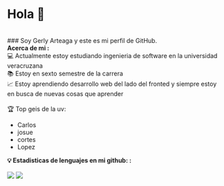 # Hola 👋 
<br>
### Soy Gerly Arteaga y este es mi perfil de GitHub.
<br>
<strong>Acerca de mi :</strong><br>
💻 Actualmente estoy estudiando ingenieria de software en la universidad veracruzana<br>
📚 Estoy en sexto semestre de la carrera <br>
📈 Estoy aprendiendo desarrollo web del lado del fronted y siempre estoy en busca de nuevas cosas que aprender<br>
<br>
🏆 Top geis de la uv: 
<ul>
  <li>Carlos</li>
  <li>josue </li>
  <li>cortes</li>
  <li>Lopez</li>
</ul>



<strong>💡 Estadisticas de lenguajes en mi github: :</strong><br><br>
<img src="https://github-readme-stats.vercel.app/api?username={GerlyUwU}&theme=blue-green"/>
<img src="https://github-readme-stats.vercel.app/api?username={GerlyUwU}&theme=blue-green"/>



































<!--
**GerlyUwU/GerlyUwU** is a ✨ _special_ ✨ repository because its `README.md` (this file) appears on your GitHub profile.

Here are some ideas to get you started:

- 🔭 I’m currently working on ...
- 🌱 I’m currently learning ...
- 👯 I’m looking to collaborate on ...
- 🤔 I’m looking for help with ...
- 💬 Ask me about ...
- 📫 How to reach me: ...
- 😄 Pronouns: ...
- ⚡ Fun fact: ...
-->

